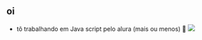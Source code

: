 ## oi

- tô trabalhando em Java script pelo alura (mais ou menos) 🤧
![](https://media1.tenor.com/m/sHQ-pT6yhg8AAAAC/spongebob-spongebob-meme.gif)
